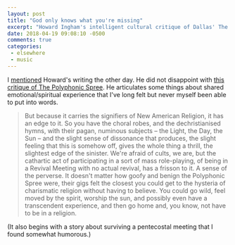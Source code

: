 ```yaml
---
layout: post
title: "God only knows what you're missing"
excerpt: "Howard Ingham's intelligent cultural critique of Dallas' The Polyphonic Spree"
date: 2018-04-19 09:08:10 -0500
comments: true
categories: 
 - elsewhere
 - music
---
```


I [mentioned]({{site.url}}/2018/04/15/where-do-you-get-information-when-twitter-is-gone/ "if you're into really well-crafted cultural critisicm, you can get about weekly doses for $1 a month by becoming a patron of Howard Ingham") Howard's writing the other day. He did not disappoint with [this critique of The Polyphonic Spree](https://www.room207press.com/2018/04/cult-cinema-appendix-god-only-knows/). He articulates some things about shared emotional/spiritual experience that I've long felt but never myself been able to put into words.

> But because it carries the signifiers of New American Religion, it has an edge to it. So you have the choral robes, and the dechristianised hymns, with their pagan, numinous subjects – the Light, the Day, the Sun – and the slight sense of dissonance that produces, the slight feeling that this is somehow off, gives the whole thing a thrill, the slightest edge of the sinister. We're afraid of cults, we are, but the cathartic act of participating in a sort of mass role-playing, of being in a Revival Meeting with no actual revival, has a frisson to it. A sense of the perverse. It doesn't matter how goofy and benign the Polyphonic Spree were, their gigs felt the closest you could get to the hysteria of charismatic religion without having to believe. You could go wild, feel moved by the spirit, worship the sun, and possibly even have a transcendent experience, and then go home and, you know, not have to be in a religion. 

(It also begins with a story about surviving a pentecostal meeting that I found somewhat humorous.)
